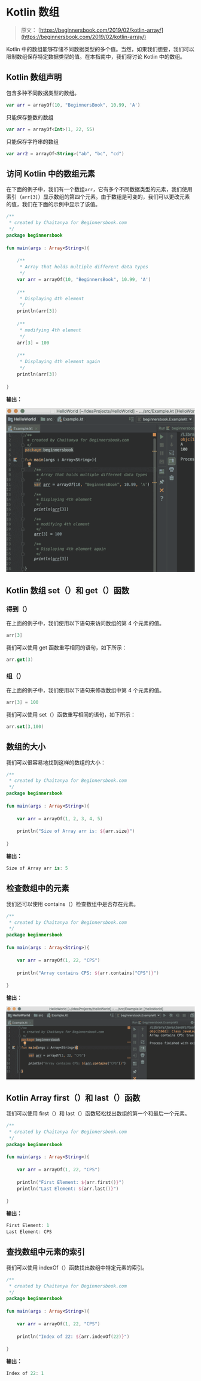 # Kotlin 数组

> 原文： [https://beginnersbook.com/2019/02/kotlin-array/](https://beginnersbook.com/2019/02/kotlin-array/)

Kotlin 中的数组能够存储不同数据类型的多个值。当然，如果我们想要，我们可以限制数组保存特定数据类型的值。在本指南中，我们将讨论 Kotlin 中的数组。

## Kotlin 数组声明

包含多种不同数据类型的数组。

```kotlin
var arr = arrayOf(10, "BeginnersBook", 10.99, 'A')
```

只能保存整数的数组

```kotlin
var arr = arrayOf<Int>(1, 22, 55)
```

只能保存字符串的数组

```kotlin
var arr2 = arrayOf<String>("ab", "bc", "cd")
```

## 访问 Kotlin 中的数组元素

在下面的例子中，我们有一个数组`arr`，它有多个不同数据类型的元素，我们使用索引（`arr[3]`）显示数组的第四个元素。由于数组是可变的，我们可以更改元素的值，我们在下面的示例中显示了该值。

```kotlin
/**
 * created by Chaitanya for Beginnersbook.com
 */
package beginnersbook

fun main(args : Array<String>){

    /**
     * Array that holds multiple different data types
     */
    var arr = arrayOf(10, "BeginnersBook", 10.99, 'A')

    /**
     * Displaying 4th element
     */
    println(arr[3])

    /**
     * modifying 4th element
     */
    arr[3] = 100

    /**
     * Displaying 4th element again
     */
    println(arr[3])

}
```

**输出：**

![Kotlin Array](img/87a7b954a2fc4d3e4222dd09258fac68.jpg)

## Kotlin 数组 set（）和 get（）函数

### 得到（）

在上面的例子中，我们使用以下语句来访问数组的第 4 个元素的值。

```kotlin
arr[3]
```

我们可以使用 get 函数重写相同的语句，如下所示：

```kotlin
arr.get(3)
```

### 组（）

在上面的例子中，我们使用以下语句来修改数组中第 4 个元素的值。

```kotlin
arr[3] = 100
```

我们可以使用 set（）函数重写相同的语句，如下所示：

```kotlin
arr.set(3,100)
```

## 数组的大小

我们可以很容易地找到这样的数组的大小：

```kotlin
/**
 * created by Chaitanya for Beginnersbook.com
 */
package beginnersbook

fun main(args : Array<String>){

    var arr = arrayOf(1, 2, 3, 4, 5)

    println("Size of Array arr is: ${arr.size}")

}
```

**输出：**

```kotlin
Size of Array arr is: 5
```

## 检查数组中的元素

我们还可以使用 contains（）检查数组中是否存在元素。

```kotlin
/**
 * created by Chaitanya for Beginnersbook.com
 */
package beginnersbook

fun main(args : Array<String>){

    var arr = arrayOf(1, 22, "CPS")

    println("Array contains CPS: ${arr.contains("CPS")}")

}
```

**输出：**

![Kotlin Array Contains](img/07efa59f2fe1ac9ac954a4d42b1c664c.jpg)

## Kotlin Array first（）和 last（）函数

我们可以使用 first（）和 last（）函数轻松找出数组的第一个和最后一个元素。

```kotlin
/**
 * created by Chaitanya for Beginnersbook.com
 */
package beginnersbook

fun main(args : Array<String>){

    var arr = arrayOf(1, 22, "CPS")

    println("First Element: ${arr.first()}")
    println("Last Element: ${arr.last()}")

}
```

**输出：**

```kotlin
First Element: 1
Last Element: CPS
```

## 查找数组中元素的索引

我们可以使用 indexOf（）函数找出数组中特定元素的索引。

```kotlin
/**
 * created by Chaitanya for Beginnersbook.com
 */
package beginnersbook

fun main(args : Array<String>){

    var arr = arrayOf(1, 22, "CPS")

    println("Index of 22: ${arr.indexOf(22)}")

}
```

**输出：**

```kotlin
Index of 22: 1
```